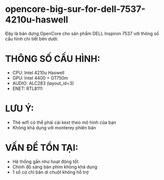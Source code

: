 # opencore-big-sur-for-dell-7537-4210u-haswell

Đây là bản dựng OpenCore cho sản phẩm DELL Inspiron 7537 với thông số cấu hình chi tiết bên dưới:


# THÔNG SỐ CẤU HÌNH:
*   CPU: Intel 4210u Haswell
*   GPU: Intel 4400 + GT750m
*   AUDIO: ALC283 (layout_id=3)
*   ENET: RTL8111
# LƯU Ý:
*   Thẻ wifi có thể phải cài kext theo mô hình của bạn 
*   Không khả dụng với monterey phiên bản

# VẤN ĐỀ TỒN TẠI:
*   Hệ thống gần như hoạt động tốt.
*   Chỉnh độ sáng bàn phím không khả dụng
*   1 số cử chỉ bàn di chuột không hỗ trợ
